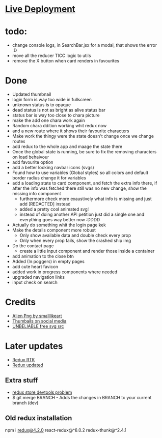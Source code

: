 # [Live Deployment](https://rick-morty-vite-react.vercel.app/)

# todo:
- change console logs, in SearchBar.jsx for a modal, that shows the error :D
- move all the reducer TICC logic to utils
- remove the X button when card renders in favourites

# Done
- Updated thumbnail 
- login form is way too wide in fullscreen
- unknown status is to opaque
- dead status is not as bright as alive status bar
- status bar is way too close to chara picture
- make the add one chara work again 
- Random chara ddition working whit redux now
- and a new route where it shows their favourite characters
- Make work the thingy were the state doesn't change once we change routes
- add redux to the whole app and maage the state there
- Once the global state is running, be sure to fix the removing characters on load behaivour
- add favourite option
- add a better looking navbar icons (svgs)
- Found how to use variables (Global styles) so all colors and default border radius change it for variables
- add a loading state to card component, and fetch the extra info there, if after the info was fetched there still was no new change, show the missing info component
  - furthermore check more exaustively what info is missing and just add [REDACTED] instead
  - added a pretty cool animated svg!
  - instead of doing another API petition just did a single one and everything goes way better now :DDDD
- Actually do something whit the login page kek
- Make the details component more robust
  - Only show available data and double check every prop
  - Only when every prop fails, show the crashed ship img
- Do the contact page
  - create a little input component and render those inside a container 
- add animation to the close btn
- Added (In poggers) in empty pages
- add cute heart favicon
- added work in progress components where needed
- upgraded navigation links
- input check on search


# Credits
- [Alien Png by smalllikeart](https://www.flaticon.com/authors/smalllikeart)
- [Thumbails on social media](https://css-tricks.com/essential-meta-tags-social-media/)
- [UNBELIABLE free svg src](https://loading.io/)

# Later updates
- [Redux RTK](https://redux-toolkit.js.org/rtk-query/overview)
- [Redux updated](https://redux.js.org/tutorials/fundamentals/part-6-async-logic#example-rest-api-and-client)

## Extra stuff
- [redux store devtools problem](https://github.com/jhen0409/react-native-debugger/issues/280)
- $ git merge BRANCH - Adds the changes in BRANCH to your current branch (dev) 


## Old redux installation
npm i redux@4.2.0 react-redux@^8.0.2 redux-thunk@^2.4.1
